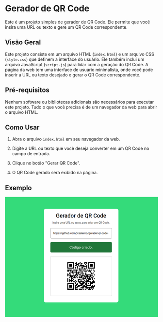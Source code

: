# Gerador de QR Code

Este é um projeto simples de gerador de QR Code. Ele permite que você insira uma URL ou texto e gere um QR Code correspondente.

## Visão Geral

Este projeto consiste em um arquivo HTML (`index.html`) e um arquivo CSS (`style.css`) que definem a interface do usuário. Ele também inclui um arquivo JavaScript (`script.js`) para lidar com a geração do QR Code. A página da web tem uma interface de usuário minimalista, onde você pode inserir a URL ou texto desejado e gerar o QR Code correspondente.

## Pré-requisitos

Nenhum software ou bibliotecas adicionais são necessários para executar este projeto. Tudo o que você precisa é de um navegador da web para abrir o arquivo HTML.

## Como Usar

1. Abra o arquivo `index.html` em seu navegador da web.

2. Digite a URL ou texto que você deseja converter em um QR Code no campo de entrada.

3. Clique no botão "Gerar QR Code".

4. O QR Code gerado será exibido na página.

## Exemplo

![Gerador Imagem](image.png)

